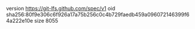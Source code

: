 version https://git-lfs.github.com/spec/v1
oid sha256:80f9e306c6f926a17a75b256c0c4b729faedb459a096072146399f64a222e10e
size 8055

